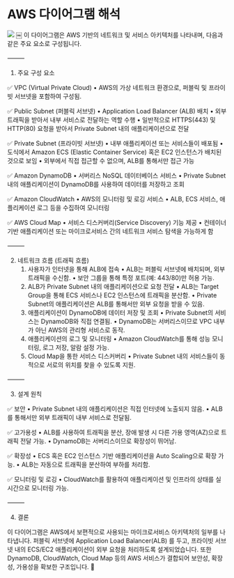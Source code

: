 # AWS 다이어그램 해석

<img src="./image/과제1 다이어그램.png">
￼
이 다이어그램은 AWS 기반의 네트워크 및 서비스 아키텍처를 나타내며, 다음과 같은 주요 요소로 구성됩니다.

⸻

1. 주요 구성 요소

✅ VPC (Virtual Private Cloud)
	•	AWS의 가상 네트워크 환경으로, 퍼블릭 및 프라이빗 서브넷을 포함하여 구성됨.

✅ Public Subnet (퍼블릭 서브넷)
	•	Application Load Balancer (ALB) 배치
	•	외부 트래픽을 받아서 내부 서비스로 전달하는 역할 수행
	•	일반적으로 HTTPS(443) 및 HTTP(80) 요청을 받아서 Private Subnet 내의 애플리케이션으로 전달

✅ Private Subnet (프라이빗 서브넷)
	•	내부 애플리케이션 또는 서비스들이 배포됨
	•	도식에서 Amazon ECS (Elastic Container Service) 혹은 EC2 인스턴스가 배치된 것으로 보임
	•	외부에서 직접 접근할 수 없으며, ALB를 통해서만 접근 가능

✅ Amazon DynamoDB
	•	서버리스 NoSQL 데이터베이스 서비스
	•	Private Subnet 내의 애플리케이션이 DynamoDB를 사용하여 데이터를 저장하고 조회

✅ Amazon CloudWatch
	•	AWS의 모니터링 및 로깅 서비스
	•	ALB, ECS 서비스, 애플리케이션 로그 등을 수집하여 모니터링

✅ AWS Cloud Map
	•	서비스 디스커버리(Service Discovery) 기능 제공
	•	컨테이너 기반 애플리케이션 또는 마이크로서비스 간의 네트워크 서비스 탐색을 가능하게 함

⸻

2. 네트워크 흐름 (트래픽 흐름)
	1.	사용자가 인터넷을 통해 ALB에 접속
	•	ALB는 퍼블릭 서브넷에 배치되며, 외부 트래픽을 수신함.
	•	보안 그룹을 통해 특정 포트(예: 443/80)만 허용 가능.
	2.	ALB가 Private Subnet 내의 애플리케이션으로 요청 전달
	•	ALB는 Target Group을 통해 ECS 서비스나 EC2 인스턴스에 트래픽을 분산함.
	•	Private Subnet의 애플리케이션은 ALB를 통해서만 외부 요청을 받을 수 있음.
	3.	애플리케이션이 DynamoDB에 데이터 저장 및 조회
	•	Private Subnet의 서비스는 DynamoDB와 직접 연결됨.
	•	DynamoDB는 서버리스이므로 VPC 내부가 아닌 AWS의 관리형 서비스로 동작.
	4.	애플리케이션의 로그 및 모니터링
	•	Amazon CloudWatch를 통해 성능 모니터링, 로그 저장, 알람 설정 가능.
	5.	Cloud Map을 통한 서비스 디스커버리
	•	Private Subnet 내의 서비스들이 동적으로 서로의 위치를 찾을 수 있도록 지원.

⸻

3. 설계 원칙

✅ 보안
	•	Private Subnet 내의 애플리케이션은 직접 인터넷에 노출되지 않음.
	•	ALB를 통해서만 외부 트래픽이 내부 서비스로 전달됨.

✅ 고가용성
	•	ALB를 사용하여 트래픽을 분산, 장애 발생 시 다른 가용 영역(AZ)으로 트래픽 전달 가능.
	•	DynamoDB는 서버리스이므로 확장성이 뛰어남.

✅ 확장성
	•	ECS 혹은 EC2 인스턴스 기반 애플리케이션을 Auto Scaling으로 확장 가능.
	•	ALB는 자동으로 트래픽을 분산하여 부하를 처리함.

✅ 모니터링 및 로깅
	•	CloudWatch를 활용하여 애플리케이션 및 인프라의 상태를 실시간으로 모니터링 가능.

⸻

4. 결론

이 다이어그램은 AWS에서 보편적으로 사용되는 마이크로서비스 아키텍처의 일부를 나타냅니다.
퍼블릭 서브넷에 Application Load Balancer(ALB) 를 두고, 프라이빗 서브넷 내의 ECS/EC2 애플리케이션이 외부 요청을 처리하도록 설계되었습니다.
또한 DynamoDB, CloudWatch, Cloud Map 등의 AWS 서비스가 결합되어 보안성, 확장성, 가용성을 확보한 구조입니다. 🚀
